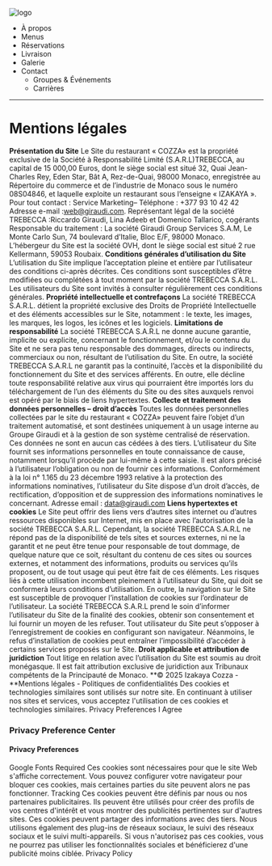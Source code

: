 ![logo](https://www.cozza.mc/wp-content/uploads/2020/12/IZAKAYA-COZZA-LOGO-SIZE-OK.png)
  * À propos
  * Menus
  * Réservations
  * Livraison
  * Galerie
  * Contact
    * Groupes & Événements
    * Carrières


  *   *   * 

# Mentions légales
**Présentation du Site**
Le Site du restaurant « COZZA» est la propriété exclusive de la Société à Responsabilité Limité (S.A.R.L)TREBECCA, au capital de 15 000,00 Euros, dont le siège social est situé 32, Quai Jean-Charles Rey, Eden Star, Bât A, Rez-de-Quai, 98000 Monaco, enregistrée au Répertoire du commerce et de l’industrie de Monaco sous le numéro 08S04846, et laquelle exploite un restaurant sous l’enseigne « IZAKAYA ».
Pour tout contact : Service Marketing– Téléphone : +377 93 10 42 42
Adresse e-mail :web@giraudi.com.
Représentant légal de la société TREBECCA :Riccardo Giraudi, Lina Adeeb et Domenico Tallarico, cogérants
Responsable du traitement : La société Giraudi Group Services S.A.M, Le Monte Carlo Sun, 74 boulevard d’Italie, Bloc E/F, 98000 Monaco.
L’hébergeur du Site est la société OVH, dont le siège social est situé 2 rue Kellermann, 59053 Roubaix.
**Conditions générales d’utilisation du Site**
L’utilisation du Site implique l’acceptation pleine et entière par l’utilisateur des conditions ci-après décrites. Ces conditions sont susceptibles d’être modifiées ou complétées à tout moment par la société TREBECCA S.A.R.L. Les utilisateurs du Site sont invités à consulter régulièrement ces conditions générales.
**Propriété intellectuelle et contrefaçons**
La société TREBECCA S.A.R.L. détient la propriété exclusive des Droits de Propriété Intellectuelle et des éléments accessibles sur le Site, notamment : le texte, les images, les marques, les logos, les icônes et les logiciels.
**Limitations de responsabilité**
La société TREBECCA S.A.R.L ne donne aucune garantie, implicite ou explicite, concernant le fonctionnement, et/ou le contenu du Site et ne sera pas tenu responsable des dommages, directs ou indirects, commerciaux ou non, résultant de l’utilisation du Site.
En outre, la société TREBECCA S.A.R.L ne garantit pas la continuité, l’accès et la disponibilité du fonctionnement du Site et des services afférents. En outre, elle décline toute responsabilité relative aux virus qui pourraient être importés lors du téléchargement de l’un des éléments du Site ou des sites auxquels renvoi est opéré par le biais de liens hypertextes.
**Collecte et traitement des données personnelles – droit d’accès**
Toutes les données personnelles collectées par le site du restaurant « COZZA» peuvent faire l’objet d’un traitement automatisé, et sont destinées uniquement à un usage interne au Groupe Giraudi et à la gestion de son système centralisé de réservation. Ces données ne sont en aucun cas cédées à des tiers. L’utilisateur du Site fournit ses informations personnelles en toute connaissance de cause, notamment lorsqu’il procède par lui-même à cette saisie. Il est alors précisé à l’utilisateur l’obligation ou non de fournir ces informations.
Conformément à la loi n° 1.165 du 23 décembre 1993 relative à la protection des informations nominatives, l’utilisateur du Site dispose d’un droit d’accès, de rectification, d’opposition et de suppression des informations nominatives le concernant.
Adresse email : data@giraudi.com
**Liens hypertextes et cookies**
Le Site peut offrir des liens vers d’autres sites internet ou d’autres ressources disponibles sur Internet, mis en place avec l’autorisation de la société TREBECCA S.A.R.L.
Cependant, la société TREBECCA S.A.R.L ne répond pas de la disponibilité de tels sites et sources externes, ni ne la garantit et ne peut être tenue pour responsable de tout dommage, de quelque nature que ce soit, résultant du contenu de ces sites ou sources externes, et notamment des informations, produits ou services qu’ils proposent, ou de tout usage qui peut être fait de ces éléments.
Les risques liés à cette utilisation incombent pleinement à l’utilisateur du Site, qui doit se conformerà leurs conditions d’utilisation.
En outre, la navigation sur le Site est susceptible de provoquer l’installation de cookies sur l’ordinateur de l’utilisateur. La société TREBECCA S.A.R.L prend le soin d’informer l’utilisateur du Site de la finalité des cookies, obtenir son consentement et lui fournir un moyen de les refuser.
Tout utilisateur du Site peut s’opposer à l’enregistrement de cookies en configurant son navigateur. Néanmoins, le refus d’installation de cookies peut entraîner l’impossibilité d’accéder à certains services proposés sur le Site.
**Droit applicable et attribution de juridiction**
Tout litige en relation avec l’utilisation du Site est soumis au droit monégasque. Il est fait attribution exclusive de juridiction aux Tribunaux compétents de la Principauté de Monaco.
**© 2025 Izakaya Cozza -**Mentions légales - Politiques de confidentialités
Des cookies et technologies similaires sont utilisés sur notre site. En continuant à utiliser nos sites et services, vous acceptez l'utilisation de ces cookies et technologies similaires. 
Privacy Preferences
I Agree
### Privacy Preference Center
#### Privacy Preferences
Google Fonts
Required
Ces cookies sont nécessaires pour que le site Web s'affiche correctement. Vous pouvez configurer votre navigateur pour bloquer ces cookies, mais certaines parties du site peuvent alors ne pas fonctionner.
Tracking
Ces cookies peuvent être définis par nous ou nos partenaires publicitaires. Ils peuvent être utilisés pour créer des profils de vos centres d'intérêt et vous montrer des publicités pertinentes sur d'autres sites. Ces cookies peuvent partager des informations avec des tiers. Nous utilisons également des plug-ins de réseaux sociaux, le suivi des réseaux sociaux et le suivi multi-appareils. Si vous n'autorisez pas ces cookies, vous ne pourrez pas utiliser les fonctionnalités sociales et bénéficierez d'une publicité moins ciblée.
Privacy Policy
